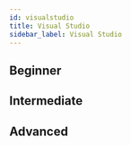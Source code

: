 ```yaml
---
id: visualstudio
title: Visual Studio
sidebar_label: Visual Studio
---
```


## Beginner

## Intermediate

## Advanced
